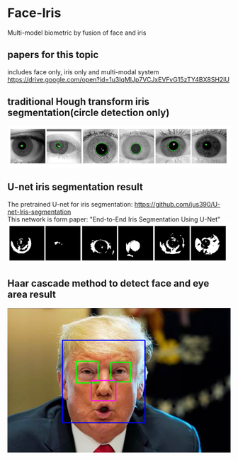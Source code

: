 # Face-Iris
Multi-model biometric by fusion of face and iris

## papers for this topic  
includes face only, iris only and multi-modal system   
https://drive.google.com/open?id=1u3IqMlJp7VCJxEVFvG15zTY4BX8SH2lU

## traditional Hough transform iris segmentation(circle detection only)
![](https://github.com/stephenkung/Face-Iris/blob/master/pics/0.PNG)

## U-net iris segmentation result
The pretrained U-net for iris segmentation: https://github.com/jus390/U-net-Iris-segmentation     
This network is form paper: "End-to-End Iris Segmentation Using U-Net"     
![](https://github.com/stephenkung/Face-Iris/blob/master/pics/1.PNG)

## Haar cascade method to detect face and eye area result
![](https://github.com/stephenkung/Face-Iris/blob/master/pics/2.PNG)

